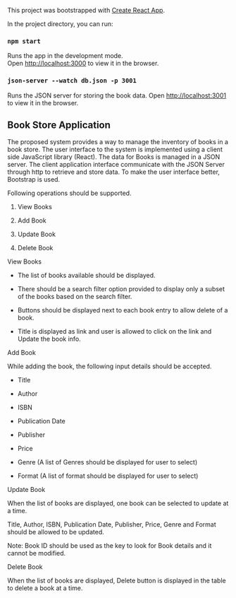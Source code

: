 This project was bootstrapped with [Create React App](https://github.com/facebook/create-react-app).

In the project directory, you can run:

### `npm start`

Runs the app in the development mode.<br>
Open [http://localhost:3000](http://localhost:3000) to view it in the browser.

### `json-server --watch db.json -p 3001`

Runs the JSON server for storing the book data.
Open [http://localhost:3001](http://localhost:3001) to view it in the browser.

## Book Store Application

The proposed system provides a way to manage the inventory of books in a book store. The user interface to the system is implemented using a client side JavaScript library (React). The data for Books is managed in a JSON server. The client application interface communicate with the JSON Server through http to retrieve and store data. To make the user interface better, Bootstrap is used.

Following operations should be supported.

1) View Books

2) Add Book

3) Update Book

4) Delete Book

View Books

* The list of books available should be displayed.

* There should be a search filter option provided to display only a subset of the books based on the search filter. 

* Buttons should be displayed next to each book entry to allow delete of a book.

* Title is displayed as link and user is allowed to click on the link and Update the book info.

Add Book

While adding the book, the following input details should be accepted.

* Title

* Author

* ISBN

* Publication Date

* Publisher

* Price

* Genre (A list of Genres should be displayed for user to select)

* Format (A list of format should be displayed for user to select)

Update Book

When the list of books are displayed, one book can be selected to update at a time.

Title, Author, ISBN, Publication Date, Publisher, Price, Genre and Format should be allowed to be updated.

Note: Book ID should be used as the key to look for Book details and it cannot be modified.

Delete Book

When the list of books are displayed, Delete button is displayed in the table to delete a book at a time.
